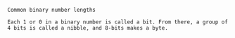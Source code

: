 `Common binary number lengths`

`Each 1 or 0 in a binary number is called a bit. From there, a group of 4 bits is called a nibble, and 8-bits makes a byte.`
